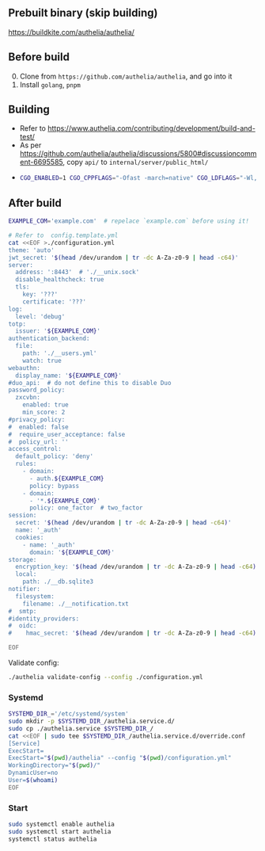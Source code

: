 ## Prebuilt binary (skip building)
https://buildkite.com/authelia/authelia/

## Before build
0.  Clone from `https://github.com/authelia/authelia`, and go into it
0.  Install `golang`, `pnpm`

## Building
-   Refer to https://www.authelia.com/contributing/development/build-and-test/
-   As per https://github.com/authelia/authelia/discussions/5800#discussioncomment-6695585, copy `api/` to `internal/server/public_html/`
-   ```sh
    CGO_ENABLED=1 CGO_CPPFLAGS="-Ofast -march=native" CGO_LDFLAGS="-Wl,-z,relro,-z,now" go build -ldflags "-linkmode=external -s -w" -trimpath -buildmode=pie -o authelia ./cmd/authelia
    ```

## After build
```sh
EXAMPLE_COM='example.com'  # repelace `example.com` before using it!

# Refer to  config.template.yml
cat <<EOF >./configuration.yml
theme: 'auto'
jwt_secret: '$(head /dev/urandom | tr -dc A-Za-z0-9 | head -c64)'
server:
  address: ':8443'  # './__unix.sock'
  disable_healthcheck: true
  tls:
    key: '???'
    certificate: '???'
log:
  level: 'debug'
totp:
  issuer: '${EXAMPLE_COM}'
authentication_backend:
  file:
    path: './__users.yml'
    watch: true
webauthn:
  display_name: '${EXAMPLE_COM}'
#duo_api:  # do not define this to disable Duo
password_policy:
  zxcvbn:
    enabled: true
    min_score: 2 
#privacy_policy:
#  enabled: false
#  require_user_acceptance: false
#  policy_url: ''
access_control:
  default_policy: 'deny'
  rules:
    - domain:
      - auth.${EXAMPLE_COM}
      policy: bypass
    - domain:
      - '*.${EXAMPLE_COM}'
      policy: one_factor  # two_factor
session:
  secret: '$(head /dev/urandom | tr -dc A-Za-z0-9 | head -c64)'
  name: '_auth'
  cookies:
    - name: '_auth'
      domain: '${EXAMPLE_COM}'
storage:
  encryption_key: '$(head /dev/urandom | tr -dc A-Za-z0-9 | head -c64)'
  local:
    path: ./__db.sqlite3
notifier:
  filesystem:
    filename: ./__notification.txt
#  smtp:
#identity_providers:
#  oidc:
#    hmac_secret: '$(head /dev/urandom | tr -dc A-Za-z0-9 | head -c64)'

EOF
```
Validate config:
```sh
./authelia validate-config --config ./configuration.yml
```

### Systemd
```sh
SYSTEMD_DIR_='/etc/systemd/system'
sudo mkdir -p $SYSTEMD_DIR_/authelia.service.d/
sudo cp ./authelia.service $SYSTEMD_DIR_/
cat <<EOF | sudo tee $SYSTEMD_DIR_/authelia.service.d/override.conf
[Service]
ExecStart=
ExecStart="$(pwd)/authelia" --config "$(pwd)/configuration.yml"
WorkingDirectory="$(pwd)/"
DynamicUser=no
User=$(whoami)
EOF
```

### Start
```sh
sudo systemctl enable authelia 
sudo systemctl start authelia
systemctl status authelia
```